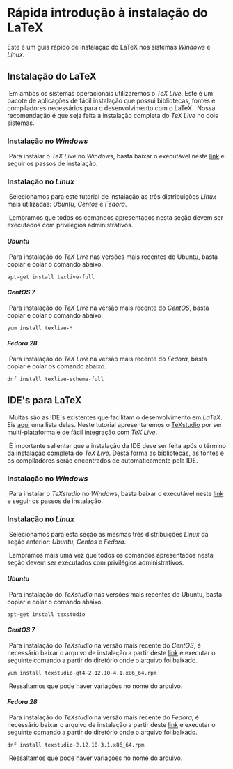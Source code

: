 # Rápida introdução à instalação do LaTeX
Este é um guia rápido de instalação do LaTeX nos sistemas *Windows* e *Linux*.



## Instalação do LaTeX

​	Em ambos os sistemas operacionais utilizaremos o *TeX Live*. Este é um pacote de aplicações de fácil instalação que possui bibliotecas, fontes e compiladores necessários para o desenvolvimento com o LaTeX.
​	Nossa recomendação é que seja feita a instalação completa do *TeX Live* no dois sistemas.

### Instalação no *Windows*
​	Para instalar o *TeX Live* no *Windows*, basta baixar o executável neste [link](http://mirror.ctan.org/systems/texlive/tlnet/install-tl-windows.exe) e seguir os passos de instalação.

### Instalação no *Linux*

​	Selecionamos para este tutorial de instalação as três distribuições *Linux* mais utilizadas: *Ubuntu*, *Centos* e *Fedora*.

​	Lembramos que todos os comandos apresentados nesta seção devem ser executados com privilégios administrativos.

#### *Ubuntu*
​	Para instalação do *TeX Live* nas versões mais recentes do Ubuntu, basta copiar e colar o comando abaixo.
```
apt-get install texlive-full
```

#### *CentOS 7*

​	Para instalação do *TeX Live* na versão mais recente do *CentOS*, basta copiar e colar o comando abaixo.
```
yum install texlive-*
```

#### *Fedora 28*

​	Para instalação do *TeX Live* na versão mais recente do *Fedora*, basta copiar e colar os comando abaixo.
```
dnf install texlive-scheme-full
```



## IDE's para LaTeX

​	Muitas são as IDE's existentes que facilitam o desenvolvimento em *LaTeX*. Eis [aqui](https://tex.stackexchange.com/questions/339/latex-editors-ides) uma lista delas. Neste tutorial apresentaremos o [TeXstudio](https://www.texstudio.org/) por ser multi-plataforma e de fácil integração com *TeX Live*.

​	É importante salientar que a instalação da IDE deve ser feita após o término da instalação completa do *TeX Live*. Desta forma as bibliotecas, as fontes e os compiladores serão encontrados de automaticamente pela IDE.

### Instalação no *Windows*

​	Para instalar o *TeXstudio* no *Windows*, basta baixar o executável neste [link](https://github.com/texstudio-org/texstudio/releases/download/2.12.10/texstudio-2.12.10-win-qt5.exe) e seguir os passos de instalação.

### Instalação no *Linux*

​	Selecionamos para esta seção as mesmas três distribuições *Linux* da seção anterior: *Ubuntu*, *Centos* e *Fedora*.

​	Lembramos mais uma vez que todos os comandos apresentados nesta seção devem ser executados com privilégios administrativos.

#### *Ubuntu*

​	Para instalação do *TeXstudio* nas versões mais recentes do Ubuntu, basta copiar e colar o comando abaixo.

```
apt-get install texstudio
```

#### *CentOS 7*

​	Para instalação do *TeXstudio* na versão mais recente do *CentOS*, é necessário baixar o arquivo de instalação a partir deste [link](http://download.opensuse.org/repositories/home:/jsundermeyer/CentOS_CentOS-7/x86_64/texstudio-qt4-2.12.10-4.1.x86_64.rpm) e executar o seguinte comando a partir do diretório onde o arquivo foi baixado.

```
yum install texstudio-qt4-2.12.10-4.1.x86_64.rpm
```

​	Ressaltamos que pode haver variações no nome do arquivo.

#### *Fedora 28*

​	Para instalação do *TeXstudio* na versão mais recente do *Fedora*, é necessário baixar o arquivo de instalação a partir deste [link](http://download.opensuse.org/repositories/home:/jsundermeyer/Fedora_28/x86_64/texstudio-2.12.10-3.1.x86_64.rpm) e executar o seguinte comando a partir do diretório onde o arquivo foi baixado.

```
dnf install texstudio-2.12.10-3.1.x86_64.rpm
```

​	Ressaltamos que pode haver variações no nome do arquivo.